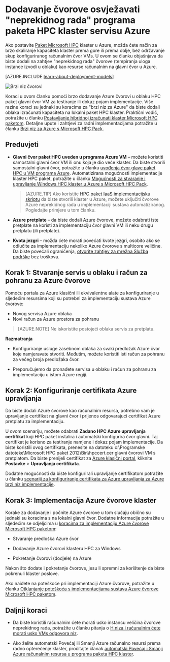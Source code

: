 <properties
 pageTitle="Dodavanje čvorove neprekidnog rada programa paketa HPC klaster | Microsoft Azure"
 description="Saznajte kako da biste proširili programa paketa HPC klaster u Azure osvježavati dodavanjem tempiranja uloga instance izvodi u oblaku"
 services="virtual-machines-windows"
 documentationCenter=""
 authors="dlepow"
 manager="timlt"
 editor=""
 tags="azure-service-management,hpc-pack"/>
<tags
ms.service="virtual-machines-windows"
 ms.devlang="na"
 ms.topic="article"
 ms.tgt_pltfrm="vm-multiple"
 ms.workload="big-compute"
 ms.date="10/14/2016"
 ms.author="danlep"/>

# <a name="add-on-demand-burst-nodes-to-an-hpc-pack-cluster-in-azure"></a>Dodavanje čvorove osvježavati "neprekidnog rada" programa paketa HPC klaster servisu Azure



Ako postavite [Paket Microsoft HPC](https://technet.microsoft.com/library/cc514029) klaster u Azure, možda ćete način za brzo skaliranje kapaciteta klaster prema gore ili prema dolje, bez održavanje skup konfiguriranog računalnim čvor VMs. U ovom se članku objašnjava da biste dodali na zahtjev "neprekidnog rada" čvorove (tempiranja uloga instance izvodi u oblaku) kao resurse računalnim na glavni čvor u Azure. 

[AZURE.INCLUDE [learn-about-deployment-models](../../includes/learn-about-deployment-models-classic-include.md)]

![Brzi niz čvorovi][burst]

Koraci u ovom članku pomoći brzo dodavanje Azure čvorovi u oblaku HPC paket glavni čvor VM za testiranje ili dokaz pojam implementacije. Više razine koraci su jednaki su koracima za "brzi niz za Azure" da biste dodali oblaka izračunati kapaciteta na lokalni paket HPC klaster. Praktični vodič, potražite u članku [Postavljanje hibridnoj izračunati klaster Microsoft HPC paketom](../cloud-services/cloud-services-setup-hybrid-hpcpack-cluster.md). Detaljne upute i zahtjevi za radni implementacijama potražite u članku [Brzi niz za Azure s Microsoft HPC Pack](https://technet.microsoft.com/library/gg481749.aspx).


## <a name="prerequisites"></a>Preduvjeti

* **Glavni čvor paket HPC uveden u programa Azure VM** – možete koristiti samostalni glavni čvor VM ili onu koja je dio veće klaster. Da biste stvorili samostalni glavni čvor, potražite u članku [uvođenja čvor glave paket HPC u VM programa Azure](virtual-machines-windows-hpcpack-cluster-headnode.md). Automatizirana mogućnosti implementacije klaster HPC paket, potražite u članku [Mogućnosti za stvaranje i upravljanje Windows HPC klaster u Azure s Microsoft HPC Pack](virtual-machines-windows-hpcpack-cluster-options.md).

    >[AZURE.TIP] Ako koristite [HPC paket IaaS implementacijsku skriptu](virtual-machines-windows-classic-hpcpack-cluster-powershell-script.md) da biste stvorili klaster u Azure, možete uključiti čvorove Azure neprekidnog rada u implementaciji sustava automatiziranog. Pogledajte primjere u tom članku.

* **Azure pretplate** – da biste dodali Azure čvorove, možete odabrati iste pretplate na koristi za implementaciju čvor glavni VM ili neku drugu pretplatu (ili pretplate).

* **Kvota jezgri** – možda ćete morati povećati kvote jezgri, osobito ako se odlučite za implementaciju nekoliko Azure čvorove s multicore veličine. Da biste povećali ograničenja, [otvorite zahtjev za mrežna Služba podrške](https://azure.microsoft.com/blog/2014/06/04/azure-limits-quotas-increase-requests/) bez troškova.

## <a name="step-1-create-a-cloud-service-and-a-storage-account-for-the-azure-nodes"></a>Korak 1: Stvaranje servis u oblaku i račun za pohranu za Azure čvorove

Pomoću portala za Azure klasični ili ekvivalentne alate za konfiguriranje u sljedećim resursima koji su potrebni za implementaciju sustava Azure čvorove:

* Novog servisa Azure oblaka
* Novi račun za Azure prostora za pohranu

>[AZURE.NOTE] Ne iskoristite postojeći oblaka servis za pretplatu. 

**Razmatranja**

* Konfiguriranje usluge zasebnom oblaka za svaki predložak Azure čvor koje namjeravate stvoriti. Međutim, možete koristiti isti račun za pohranu za većeg broja predložaka čvor.

* Preporučujemo da pronađete servisa u oblaku i račun za pohranu za implementaciju u istom Azure regiji.




## <a name="step-2-configure-an-azure-management-certificate"></a>Korak 2: Konfiguriranje certifikata Azure upravljanja

Da biste dodali Azure čvorove kao računalnim resursa, potrebno vam je upravljanje certifikat na glavni čvor i prijenos odgovarajući certifikat Azure pretplatu za implementaciju.

U ovom scenariju, možete odabrati **Zadano HPC Azure upravljanja certifikat** koji HPC paket instalira i automatski konfigurira čvor glavni. Taj certifikat je korisno za testiranje namjene i dokaz pojam implementacije. Da biste koristili ovog certifikata, prenesite na datoteku c:\Programske datoteke\Microsoft HPC paket 2012\Bin\hpccert.cer glavni čvorovi VM s pretplatom. Da biste prenijeli certifikat za [Azure klasični portal](https://manage.windowsazure.com), kliknite **Postavke** > **Upravljanja certifikata**.

Dodatne mogućnosti da biste konfigurirali upravljanje certifikatom potražite u članku [scenariji za konfiguriranje certifikata za Azure upravljanja za Azure brzi niz implementacije](http://technet.microsoft.com/library/gg481759.aspx).

## <a name="step-3-deploy-azure-nodes-to-the-cluster"></a>Korak 3: Implementacija Azure čvorove klaster



Korake za dodavanje i počnite Azure čvorove u tom slučaju obično su jednaki su koracima s na lokalni glavni čvor. Dodatne informacije potražite u sljedećim se odjeljcima u [koracima za implementaciju Azure čvorove Microsoft HPC paketom](https://technet.microsoft.com/library/gg481758.aspx):

* Stvaranje predloška Azure čvor

* Dodavanje Azure čvorovi klasteru HPC za Windows

* Pokretanje čvorovi (dodjele) na Azure

Nakon što dodate i pokretanje čvorove, jesu li spremni za korištenje da biste pokrenuli klaster poslove.

Ako naiđete na poteškoće pri implementaciji Azure čvorove, potražite u članku [Otklanjanje poteškoća s implementacijama sustava Azure čvorove Microsoft HPC paketom](http://technet.microsoft.com/library/jj159097.aspx).

## <a name="next-steps"></a>Daljnji koraci

* Da biste koristili računalnim ćete morati usko instancu veličina čvorove neprekidnog rada, potražite u članku pitanja o [H niza i računalnim ćete morati usko VMs odgovora niz](virtual-machines-windows-a8-a9-a10-a11-specs.md).

* Ako želite automatski Povećaj ili Smanji Azure računalno resursi prema radno opterećenje klaster, pročitajte članak [automatski Povećaj i Smanji Azure računalnim resursa u programa paketa HPC klaster](virtual-machines-windows-classic-hpcpack-cluster-node-autogrowshrink.md).

<!--Image references-->
[burst]: ./media/virtual-machines-windows-classic-hpcpack-cluster-node-burst/burst.png

